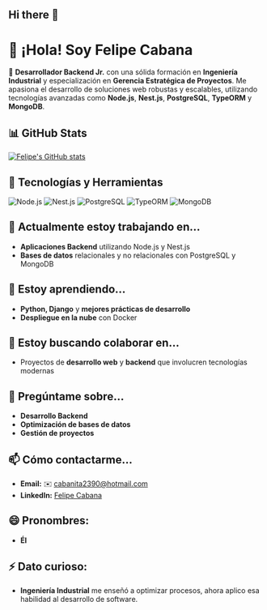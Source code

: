 ## Hi there 👋

# 👋 ¡Hola! Soy Felipe Cabana

🚀 **Desarrollador Backend Jr.** con una sólida formación en **Ingeniería Industrial** y especialización en **Gerencia Estratégica de Proyectos**. Me apasiona el desarrollo de soluciones web robustas y escalables, utilizando tecnologías avanzadas como **Node.js**, **Nest.js**, **PostgreSQL**, **TypeORM** y **MongoDB**.

## 📊 GitHub Stats
[![Felipe's GitHub stats](https://github-readme-stats.vercel.app/api?username=cabanita2390)](https://github.com/cabanita2390/github-readme-stats)

## 🌟 Tecnologías y Herramientas
![Node.js](https://img.shields.io/badge/Node.js-339933?style=for-the-badge&logo=nodedotjs&logoColor=white)
![Nest.js](https://img.shields.io/badge/Nest.js-E0234E?style=for-the-badge&logo=nestjs&logoColor=white)
![PostgreSQL](https://img.shields.io/badge/PostgreSQL-4169E1?style=for-the-badge&logo=postgresql&logoColor=white)
![TypeORM](https://img.shields.io/badge/TypeORM-FF5733?style=for-the-badge&logo=typeorm&logoColor=white)
![MongoDB](https://img.shields.io/badge/MongoDB-47A248?style=for-the-badge&logo=mongodb&logoColor=white)

## 🔭 Actualmente estoy trabajando en...
- **Aplicaciones Backend** utilizando Node.js y Nest.js
- **Bases de datos** relacionales y no relacionales con PostgreSQL y MongoDB

## 🌱 Estoy aprendiendo...
- **Python, Django** y **mejores prácticas de desarrollo**
- **Despliegue en la nube** con Docker

## 👯 Estoy buscando colaborar en...
- Proyectos de **desarrollo web** y **backend** que involucren tecnologías modernas

## 💬 Pregúntame sobre...
- **Desarrollo Backend**
- **Optimización de bases de datos**
- **Gestión de proyectos**

## 📫 Cómo contactarme...
- **Email:** ✉️ [cabanita2390@hotmail.com](mailto:cabanita2390@hotmail.com)
- **LinkedIn:** [Felipe Cabana](https://www.linkedin.com/in/felipe-cabana/)

## 😄 Pronombres: 
- **Él**

## ⚡ Dato curioso:
- **Ingeniería Industrial** me enseñó a optimizar procesos, ahora aplico esa habilidad al desarrollo de software.
